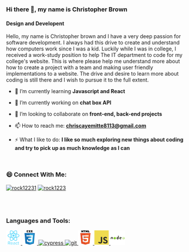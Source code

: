 ### Hi there 👋, my name is Christopher Brown
#### Design and Developent
Hello, my name is Christopher brown and I have a very deep passion for software development. I always had this drive to create and understand how computers work since I was a kid. Luckily while I was in college, I received a work-study position to help The IT department to code for my college's website. This is where please help me understand more about how to create a project with a team and making user friendly implementations to a website. The drive and desire to learn more about coding is still there and I wish to pursue it to the full extent.


- 🌱 I’m currently learning **Javascript and React**

- 🔭 I’m currently working on **chat box API**

- 👯 I’m looking to collaborate on **front-end, back-end projects**

- 📫 How to reach me: **chriscayemitte8113@gmail.com**

- ⚡ What I like to do: **I like so much exploring new things about coding and try to pick up as much knowledge as I can**

<br>
<div align="left">
<h3><b>😄 Connect With Me:</b></h3>
</div>
<p align="left">
<a href="https://codepen.io/chris13-afk" target="blank"><img align="center" src="https://raw.githubusercontent.com/rahuldkjain/github-profile-readme-generator/master/src/images/icons/Social/codepen.svg" alt="rock12231" height="30" width="40" /></a>
<a href="https://www.linkedin.com/in/christopher-brown-477a96199/" target="blank"><img align="center" src="https://raw.githubusercontent.com/rahuldkjain/github-profile-readme-generator/master/src/images/icons/Social/linked-in-alt.svg" alt="rock1223" height="30" width="40" /></a>

</p>

<br/>
<br/>

<h3 align="left">Languages and Tools:</h3>
<p align="left"> <p align="left"> <a href="https://reactjs.org/" target="_blank" rel="noreferrer"> <img src="https://raw.githubusercontent.com/devicons/devicon/master/icons/react/react-original-wordmark.svg" alt="react" width="40" height="40"/> </a> <a href="https://www.w3schools.com/css/" target="_blank" rel="noreferrer"> <img src="https://raw.githubusercontent.com/devicons/devicon/master/icons/css3/css3-original-wordmark.svg" alt="css3" width="40" height="40"/> </a> <a href="https://www.cypress.io" target="_blank" rel="noreferrer"> <img src="https://raw.githubusercontent.com/simple-icons/simple-icons/6e46ec1fc23b60c8fd0d2f2ff46db82e16dbd75f/icons/cypress.svg" alt="cypress" width="40" height="40"/> </a> <a href="https://git-scm.com/" target="_blank" rel="noreferrer"> <img src="https://www.vectorlogo.zone/logos/git-scm/git-scm-icon.svg" alt="git" width="40" height="40"/> </a> <a href="https://www.w3.org/html/" target="_blank" rel="noreferrer"> <img src="https://raw.githubusercontent.com/devicons/devicon/master/icons/html5/html5-original-wordmark.svg" alt="html5" width="40" height="40"/> </a> <a href="https://developer.mozilla.org/en-US/docs/Web/JavaScript" target="_blank" rel="noreferrer"> <img src="https://raw.githubusercontent.com/devicons/devicon/master/icons/javascript/javascript-original.svg" alt="javascript" width="40" height="40"/> </a> <a href="https://nodejs.org" target="_blank" rel="noreferrer"> <img src="https://raw.githubusercontent.com/devicons/devicon/master/icons/nodejs/nodejs-original-wordmark.svg" alt="nodejs" width="40" height="40"/> </a> </p>
